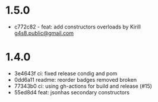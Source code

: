 # 1.5.0

 - c772c82 - feat: add constructors overloads
   by Kirill <g4s8.public@gmail.com>

# 1.4.0

 - 3e4643f ci: fixed release condig and pom
 - 0dd6a11 readme: reorder badges removed broken
 - 77343b0 ci: using gh-actions for build and release (#15)
 - 55ed8d4 feat: jsonhas secondary constructors
